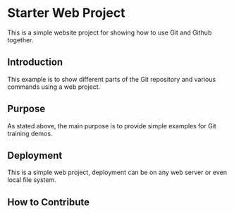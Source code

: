 # Starter Web Project

This is a simple website project for showing how to use Git and Github together. 

## Introduction

This example is to show different parts
of the Git repository and various commands using a web project.

## Purpose

As stated above, the main purpose is to 
provide simple examples for Git training demos.

## Deployment

This is a simple web project, deployment
can be on any web server or even local file system.

## How to Contribute 